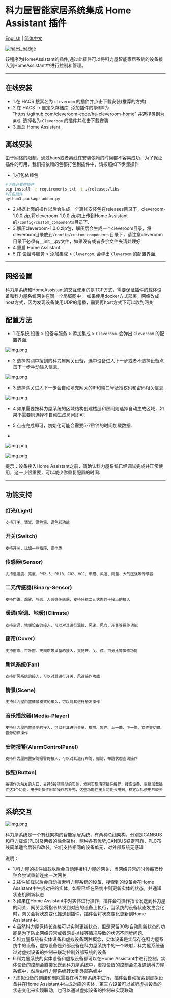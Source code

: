 # 科力屋智能家居系统集成 Home Assistant 插件
[English](./README.md) | [简体中文](./README_zh-CN.md)

[![hacs_badge](https://img.shields.io/badge/HACS-Custom-41BDF5.svg)](https://github.com/hacs/integration)

该程序为HomeAssistant的插件,通过此插件可以将科力屋智能家居系统的设备接入到HomeAssistant中进行控制和管理。

---

## 在线安装
- 1.在 HACS 搜索名为 `cleveroom` 的插件并点击下载安装(推荐的方式).
- 2.在 HACS -> 自定义存储库, 添加插件的`存储库`为 "https://github.com/cleveroom-code/ha-cleveroom-home" 并选择类别为`集成`. 选择名为 `Cleveroom` 的插件并点击下载安装.
- 3.重启 Home Assistant .
## 离线安装

由于网络的限制，通过hacs或者离线在安装依赖的时候都不容易成功，为了保证插件的可用，我们把依赖的包都打包到插件中，请按照如下步骤操作

- 1.打包依赖包

```bash
#下载必要的插件
pip install -r requirements.txt -t ./releases/libs
#打包插件
python3 package-addon.py
```

- 2.根据上面的操作以后会生成一个离线安装包在releases目录下，cleveroom-1.0.0.zip,将cleveroom-1.0.0.zip包上传到Home Assistant的`/config/custom_components`目录下.
- 3.解压cleveroom-1.0.0.zip包，解压后会生成一个cleveroom目录，将cleveroom目录放到`/config/custom_components`目录下，请注意cleveroom目录下必须有__init__.py文件，如果没有或者多余文件夹请处理好
- 4.重启 Home Assistant .
- 5.在 设备与服务 > 添加集成 > `Cleveroom`. 会弹出 `Cleveroom` 的配置界面.

---
## 网络设置

科力屋系统和HomeAssistant的交互使用的是TCP方式，需要保证插件的载体设备和科力屋系统网关在同一个局域网中， 如果使用docker方式部署，网络改成host方式，因为发现设备使用UDP的组播，需要再host方式下可以收到网关

## 配置方法

- 1.在系统 设置 > 设备与服务 > 添加集成 > `Cleveroom`. 会弹出 `Cleveroom` 的配置界面.

![img.png](assets/img.png)

- 2.选择内网中搜到的科力屋网关设备，选中设备进入下一步或者不选择设备点击下一步手动输入信息.

![img.png](assets/img1.png)

- 3.选择网关进入下一步会自动填充网关的IP和端口号及授权码和密码相关信息.

![img.png](assets/img2.png)

- 4.如果需要按科力屋系统的区域结构创建楼层和房间则选择自动生成区域，如果不需要则选择不自动生成房间即可.

- 5.点击完成即可，初始化可能会需要5-7秒钟的时间加载数据.
- 
![img.png](assets/img3.png)

![img.png](assets/img4.png)

提示：设备接入Home Assistant之前，请确认科力屋系统已经调试完成并正常使用，这一步很重要，可以减少你重复配置的时间.

---
## 功能支持

### 灯光(Light)
   
    支持开关、调光、调色温、调色彩功能

### 开关(Switch)
    
    支持开关，比如一些插座、家电类

### 传感器(Sensor)

    支持温湿度、亮度、PM2.5、PM10、CO2、VOC、甲醛、风速、雨量、大气压强等传感器

### 二元传感器(Binary-Sensor)

    支持门磁、烟雾、气感、人感等传感器，支持任意二元状态的干接点的接入

### 暖通(空调、地暖)(Climate)

    支持空调、地暖设备的接入，可以对其进行温控、风速、风向、开关等操作功能

### 窗帘(Cover)

    支持窗帘、百叶窗、天棚帘等设备的接入，支持开、关、停、百分比等操作功能

### 新风系统(Fan)

    支持新风系统的接入，可以对其进行开关、风速操作功能

### 情景(Scene)
    
    支持科力屋内置情景模式的接入，可以对其进行触发操作

### 音乐播放器(Media-Player)

    支持科力屋内置音响的接入，可以对其进行音量、播放、暂停、上一曲、下一曲、文件夹切换、音源切换操作

### 安防报警(AlarmControlPanel)

    支持科力屋内置安防报警的接入，可以对其进行布防、撤防、布防状态查询操作

### 按钮(Button)

    按钮作为触发的入口，支持3按钮类型的实体，分别实现清空插件缓存、搜索设备、重新加载插件这3个功能，用于对插件附加操作的补充，这些功能在接入初期会用到，稳定以后使用的较少

---

## 系统交互

![img.png](assets/system_diagram_zh.png)

科力屋系统是一个有线架构的智能家居系统，有两种总线架构，分别是CANBUS和电力载波(PLC)及两者的融合架构，两种各有优势,CANBUS稳定可靠，PLC布线简单适合后装和改装，它们支持相同的设备单元，对外部系统无感知

说明：
- 1.科力屋的插件加载以后会自动连接科力屋的网关，当网络异常的时候每15秒钟会尝试重新连接一次网关.
- 2.插件加载以后会自动搜索科力屋系统的设备，搜索到的设备会在Home Assistant中生成对应的实体，如果已经在系统中则更新实体的状态，并通知状态机刷新状态
- 3.如果在Home Assistant中对实体进行操作，插件会将操作指令发送到科力屋的网关，网关会将指令转发到对应的设备上执行，当系统的设备状态发生变化时，网关会将状态变化推送到插件，插件会将状态变化更新到Home Assistant中.
- 4.虽然科力屋保持长连接可以实时更新状态，但是保留30秒自动刷新状态的功能是为了防止网络异常或者网关掉线等情况导致的状态不同步问题.
- 5.科力屋系统有实体设备和虚拟设备两种概念，实体设备是实际存在科力屋系统中的设备，虚拟设备是外部设备在科力屋系统中的一个映射，科力屋系统通过对虚拟设备的控制来联动控制外部系统的设备
- 6.科力屋系统的实体设备和虚拟设备都可以在Home Assistant中进行控制，实体设备的控制会直接发送到科力屋系统中，虚拟设备的控制会先发送到科力屋系统中，然后由科力屋系统转发到外部系统中
- 7.虚拟设备的创建和删除需要在科力屋系统中进行，插件会自动搜索到虚拟设备并在Home Assistant中生成对应的实体，第三方设备可以监听虚拟设备的状态变化来实现联动，也可以通过虚拟设备的控制来实现联动